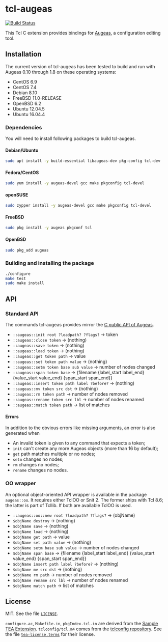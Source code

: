 # tcl-augeas

[![Build Status](https://travis-ci.org/dbohdan/tcl-augeas.svg)](https://travis-ci.org/dbohdan/tcl-augeas)

This Tcl C extension provides bindings for [Augeas](http://augeas.net/), a
configuration editing tool.


## Installation

The current version of tcl-augeas has been tested to build and run with Augeas
0.10 through 1.8 on these operating systems:

* CentOS 6.9
* CentOS 7.4
* Debian 8.10
* FreeBSD 11.0-RELEASE
* OpenBSD 6.2
* Ubuntu 12.04.5
* Ubuntu 16.04.4

### Dependencies

You will need to install following packages to build tcl-augeas.

#### Debian/Ubuntu

```sh
sudo apt install -y build-essential libaugeas-dev pkg-config tcl-dev
```

#### Fedora/CentOS

```sh
sudo yum install -y augeas-devel gcc make pkgconfig tcl-devel
```

#### openSUSE

```sh
sudo zypper install -y augeas-devel gcc make pkgconfig tcl-devel
```

#### FreeBSD

```sh
sudo pkg install -y augeas pkgconf tcl
```

#### OpenBSD

```sh
sudo pkg_add augeas
```

### Building and installing the package

```sh
./configure
make test
sudo make install
```


## API

### Standard API

The commands tcl-augeas provides mirror the
[C public API of Augeas](http://augeas.net/docs/api.html).

* `::augeas::init root ?loadpath? ?flags?` -> token
* `::augeas::close token` -> (nothing)
* `::augeas::save token` -> (nothing)
* `::augeas::load token` -> (nothing)
* `::augeas::get token path` -> value
* `::augeas::set token path value` ->  (nothing)
* `::augeas::setm token base sub value` -> number of nodes changed
* `::augeas::span token base` -> {filename {label_start label_end} {value_start value_end} {span_start span_end}}
* `::augeas::insert token path label ?before?` -> (nothing)
* `::augeas::mv token src dst` -> (nothing)
* `::augeas::rm token path` -> number of nodes removed
* `::augeas::rename token src lbl` -> number of nodes renamed
* `::augeas::match token path` -> list of matches

#### Errors

In addition to the obvious errors like missing arguments, an error is also
generated when

* An invalid token is given to any command that expects a token;
* `init` can't create any more Augeas objects (more than 16 by default);
* `get` path matches multiple or no nodes;
* `setm` changes no nodes;
* `rm` changes no nodes;
* `rename` changes no nodes.

### OO wrapper

An optional object-oriented API wrapper is available in the package
`augeas::oo`. It requires either TclOO or Snit 2. The former ships with Tcl
8.6; the latter is part of Tcllib. If both are available TclOO is used.

* `::augeas::oo::new root ?loadpath? ?flags?` -> (objName)
* `$objName destroy` -> (nothing)
* `$objName save` -> (nothing)
* `$objName load` -> (nothing)
* `$objName get path` -> value
* `$objName set path value` ->  (nothing)
* `$objName setm base sub value` -> number of nodes changed
* `$objName span base` -> {filename {label_start label_end} {value_start value_end} {span_start span_end}}
* `$objName insert path label ?before?` -> (nothing)
* `$objName mv src dst` -> (nothing)
* `$objName rm path` -> number of nodes removed
* `$objName rename src lbl` -> number of nodes renamed
* `$objName match path` -> list of matches


## License

MIT. See the file [`LICENSE`](LICENSE).

`configure.ac`, `Makefile.in`, `pkgIndex.tcl.in` are derived from the
[Sample TEA Extension](https://core.tcl.tk/sampleextension/dir?ci=tip).
`tclconfig/tcl.m4` comes from the
[tclconfig repository](https://core.tcl.tk/tclconfig/dir?ci=tip).
See the file [`tea-license.terms`](tea-license.terms) for their license.
